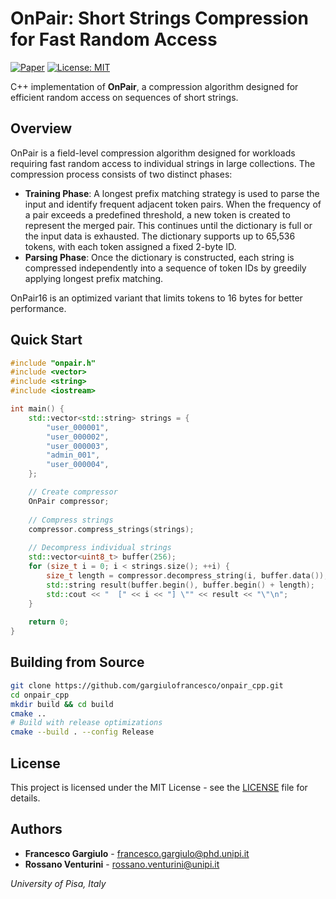 # OnPair: Short Strings Compression for Fast Random Access

[![Paper](https://img.shields.io/badge/Paper-arXiv:2508.02280-blue)](https://arxiv.org/abs/2508.02280)
[![License: MIT](https://img.shields.io/badge/License-MIT-green.svg)](LICENSE)

C++ implementation of **OnPair**, a compression algorithm designed for efficient random access on sequences of short strings.

## Overview

OnPair is a field-level compression algorithm designed for workloads requiring fast random access to individual strings in large collections. The compression process consists of two distinct phases:

- **Training Phase**: A longest prefix matching strategy is used to parse the input and identify frequent adjacent token pairs. When the frequency of a pair exceeds a predefined threshold, a new token is created to represent the merged pair. This continues until the dictionary is full or the input data is exhausted. The dictionary supports up to 65,536 tokens, with each token assigned a fixed 2-byte ID.
- **Parsing Phase**: Once the dictionary is constructed, each string is compressed independently into a sequence of token IDs by greedily applying longest prefix matching.

OnPair16 is an optimized variant that limits tokens to 16 bytes for better performance.

## Quick Start

```cpp
#include "onpair.h"
#include <vector>
#include <string>
#include <iostream>

int main() {
    std::vector<std::string> strings = {
        "user_000001",
        "user_000002", 
        "user_000003",
        "admin_001",
        "user_000004",
    };

    // Create compressor
    OnPair compressor;
    
    // Compress strings
    compressor.compress_strings(strings);
    
    // Decompress individual strings
    std::vector<uint8_t> buffer(256);    
    for (size_t i = 0; i < strings.size(); ++i) {
        size_t length = compressor.decompress_string(i, buffer.data());
        std::string result(buffer.begin(), buffer.begin() + length);
        std::cout << "  [" << i << "] \"" << result << "\"\n";
    }
    
    return 0;
}
```

## Building from Source

```bash
git clone https://github.com/gargiulofrancesco/onpair_cpp.git
cd onpair_cpp
mkdir build && cd build
cmake ..
# Build with release optimizations
cmake --build . --config Release
```

## License

This project is licensed under the MIT License - see the [LICENSE](LICENSE) file for details.

## Authors

- **Francesco Gargiulo** - [francesco.gargiulo@phd.unipi.it](mailto:francesco.gargiulo@phd.unipi.it)
- **Rossano Venturini** - [rossano.venturini@unipi.it](mailto:rossano.venturini@unipi.it)

*University of Pisa, Italy*
